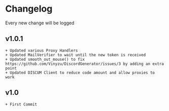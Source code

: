 # Changelog

Every new change will be logged

## v1.0.1
```
+ Updated various Proxy Handlers
+ Updated MailVerifier to wait until the new token is received
+ Updated smooth_out_mouse() to fix https://github.com/Vinyzu/DiscordGenerator/issues/3 by adding an extra point
+ Updated DISCUM Client to reduce code amount and allow proxies to work

```

## v1.0
```
+ First Commit
```